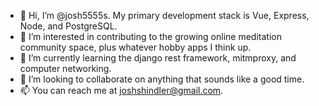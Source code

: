 - 👋 Hi, I’m @josh5555s. My primary development stack is Vue, Express, Node, and PostgreSQL.
- 👀 I’m interested in contributing to the growing online meditation community space, plus whatever hobby apps I think up.
- 🌱 I’m currently learning the django rest framework, mitmproxy, and computer networking.
- 💞️ I’m looking to collaborate on anything that sounds like a good time.
- 📫 You can reach me at joshshindler@gmail.com.

<!---
josh5555s/josh5555s is a ✨ special ✨ repository because its `README.md` (this file) appears on your GitHub profile.
You can click the Preview link to take a look at your changes.
--->
